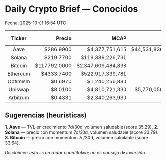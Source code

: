 # Daily Crypto Brief — Conocidos
Fecha: 2025-10-01 16:54 UTC

| Ticker | Precio | MCAP | TVL | ∆7d Px | ∆30d Px | ∆7d TVL | ∆30d TVL | Score |
|:------:|------:|-----:|----:|------:|--------:|--------:|---------:|------:|
| Aave | $286.9900 | $4,377,751,615 | $44,531,836,133 | 3.12% | -7.24% | 11.12% | 14.50% | 35.29 |
| Solana | $219.7700 | $119,389,226,731 | — | 1.99% | 10.93% | 0.00% | 0.00% | 33.79 |
| Bitcoin | $117792.0000 | $2,347,609,484,838 | — | 3.44% | 7.95% | 0.00% | 0.00% | 33.64 |
| Ethereum | $4333.7400 | $522,917,339,781 | — | 3.20% | -1.48% | 0.00% | 0.00% | 32.67 |
| Optimism | $0.6970 | $1,240,256,880 | — | -1.60% | 0.24% | 0.00% | 0.00% | 32.36 |
| Uniswap | $8.0100 | $4,810,721,330 | $5,770,050,384 | -2.00% | -14.45% | 4.70% | 0.42% | 31.50 |
| Arbitrum | $0.4331 | $2,340,263,930 | — | -2.00% | -12.01% | 0.00% | 0.00% | 31.10 |

## Sugerencias (heurísticas)
**1. Aave** — TVL en crecimiento 7d/30d, volumen saludable (score 35.29).
**2. Solana** — precio con momentum 7d/30d, volumen saludable (score 33.79).
**3. Bitcoin** — precio con momentum 7d/30d, volumen saludable (score 33.64).

_Disclaimer: esto es un radar cuantitativo; no es consejo de inversión._
